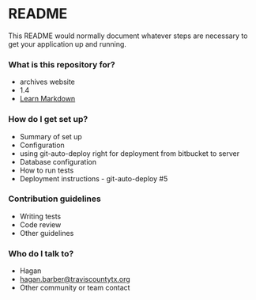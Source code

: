 # README #

This README would normally document whatever steps are necessary to get your application up and running.

### What is this repository for? ###

* archives website
* 1.4
* [Learn Markdown](https://bitbucket.org/tutorials/markdowndemo)

### How do I get set up? ###

* Summary of set up
* Configuration
* using git-auto-deploy right for deployment from bitbucket to server
* Database configuration
* How to run tests
* Deployment instructions - git-auto-deploy #5

### Contribution guidelines ###

* Writing tests
* Code review
* Other guidelines

### Who do I talk to? ###

* Hagan
* hagan.barber@traviscountytx.org
* Other community or team contact

